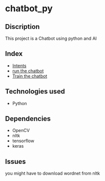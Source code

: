 # chatbot_py

## Discription
This project is a Chatbot using python and AI

## Index
- [Intents](intents.json)
- [run the chatbot](chatbot.py)
- [Train the chatbot](train.py)

## Technologies used 
- Python

## Dependencies 
- OpenCV
- nltk
- tensorflow
- keras

## Issues 
you might have to download wordnet from nltk
